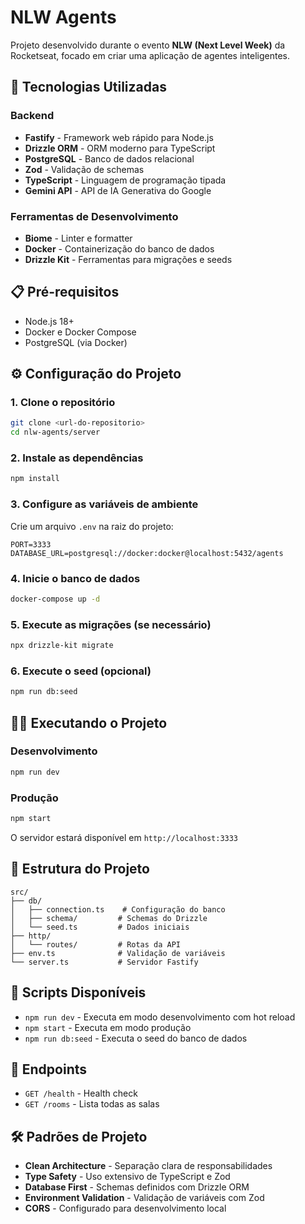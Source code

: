 # NLW Agents

Projeto desenvolvido durante o evento **NLW (Next Level Week)** da Rocketseat, focado em criar uma aplicação de agentes inteligentes.

## 🚀 Tecnologias Utilizadas

### Backend
- **Fastify** - Framework web rápido para Node.js
- **Drizzle ORM** - ORM moderno para TypeScript
- **PostgreSQL** - Banco de dados relacional
- **Zod** - Validação de schemas
- **TypeScript** - Linguagem de programação tipada
- **Gemini API** - API de IA Generativa do Google

### Ferramentas de Desenvolvimento
- **Biome** - Linter e formatter
- **Docker** - Containerização do banco de dados
- **Drizzle Kit** - Ferramentas para migrações e seeds

## 📋 Pré-requisitos

- Node.js 18+
- Docker e Docker Compose
- PostgreSQL (via Docker)

## ⚙️ Configuração do Projeto

### 1. Clone o repositório
```bash
git clone <url-do-repositorio>
cd nlw-agents/server
```

### 2. Instale as dependências
```bash
npm install
```

### 3. Configure as variáveis de ambiente
Crie um arquivo `.env` na raiz do projeto:
```env
PORT=3333
DATABASE_URL=postgresql://docker:docker@localhost:5432/agents
```

### 4. Inicie o banco de dados
```bash
docker-compose up -d
```

### 5. Execute as migrações (se necessário)
```bash
npx drizzle-kit migrate
```

### 6. Execute o seed (opcional)
```bash
npm run db:seed
```

## 🏃‍♂️ Executando o Projeto

### Desenvolvimento
```bash
npm run dev
```

### Produção
```bash
npm start
```

O servidor estará disponível em `http://localhost:3333`

## 📁 Estrutura do Projeto

```
src/
├── db/
│   ├── connection.ts    # Configuração do banco
│   ├── schema/         # Schemas do Drizzle
│   └── seed.ts         # Dados iniciais
├── http/
│   └── routes/         # Rotas da API
├── env.ts              # Validação de variáveis
└── server.ts           # Servidor Fastify
```

## 🔧 Scripts Disponíveis

- `npm run dev` - Executa em modo desenvolvimento com hot reload
- `npm start` - Executa em modo produção
- `npm run db:seed` - Executa o seed do banco de dados

## 📡 Endpoints

- `GET /health` - Health check
- `GET /rooms` - Lista todas as salas

## 🛠️ Padrões de Projeto

- **Clean Architecture** - Separação clara de responsabilidades
- **Type Safety** - Uso extensivo de TypeScript e Zod
- **Database First** - Schemas definidos com Drizzle ORM
- **Environment Validation** - Validação de variáveis com Zod
- **CORS** - Configurado para desenvolvimento local 